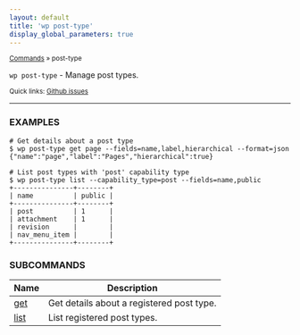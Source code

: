 ```yaml
---
layout: default
title: 'wp post-type'
display_global_parameters: true
---
```


<small>[Commands](/commands/) &raquo; post-type</small>

`wp post-type` - Manage post types.

<small>Quick links: <a href="https://github.com/wp-cli/wp-cli/issues?q=is%3Aopen+label%3Acommand%3Apost-type+sort%3Aupdated-desc">Github issues</a></small>

<hr />

### EXAMPLES

    # Get details about a post type
    $ wp post-type get page --fields=name,label,hierarchical --format=json
    {"name":"page","label":"Pages","hierarchical":true}

    # List post types with 'post' capability type
    $ wp post-type list --capability_type=post --fields=name,public
    +---------------+--------+
    | name          | public |
    +---------------+--------+
    | post          | 1      |
    | attachment    | 1      |
    | revision      |        |
    | nav_menu_item |        |
    +---------------+--------+



### SUBCOMMANDS

<table>
	<thead>
	<tr>
		<th>Name</th>
		<th>Description</th>
	</tr>
	</thead>
	<tbody>
		<tr>
			<td><a href="/commands/post-type/get/">get</a></td>
			<td>Get details about a registered post type.</td>
		</tr>
		<tr>
			<td><a href="/commands/post-type/list/">list</a></td>
			<td>List registered post types.</td>
		</tr>
	</tbody>
</table>
